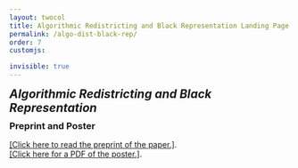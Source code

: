 ```yaml
---
layout: twocol
title: Algorithmic Redistricting and Black Representation Landing Page
permalink: /algo-dist-black-rep/
order: 7
customjs: 

invisible: true
---
```



<style>

</style>



<h2 style="margin-bottom: 7px; margin-top:10px" ><i>Algorithmic Redistricting and Black Representation</i></h2>
<h3 style="margin-bottom: 15px; margin-top:10px; " >Preprint and Poster</h3>



[[Click here to read the preprint of the paper.]](https://zachschutzman.com/assets/papers/algo-dist-black-rep.pdf).  
[[Click here for a PDF of the poster.]](https://zachschutzman.com/assets/posters/algo-dist-black-rep.pdf).  







